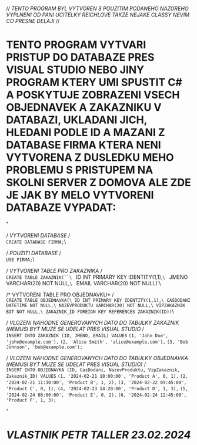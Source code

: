 // *TENTO PROGRAM BYL VYTVOREN S POUZITIM PODANEHO NAZOREHO VYPLNENI OD PANI UCITELKY REICHLOVE TAKZE NEJAKE CLASSY NEVIM CO PRESNE DELAJI* //

# TENTO PROGRAM VYTVARI PRISTUP DO DATABAZE PRES VISUAL STUDIO NEBO JINY PROGRAM KTERY UMI SPUSTIT C# A POSKYTUJE ZOBRAZENI VSECH OBJEDNAVEK A ZAKAZNIKU V DATABAZI, UKLADANI JICH, HLEDANI PODLE ID A MAZANI Z DATABASE FIRMA KTERA NENI VYTVORENA Z DUSLEDKU MEHO PROBLEMU S PRISTUPEM NA SKOLNI SERVER Z DOMOVA ALE ZDE JE JAK BY MELO VYTVORENI DATABAZE VYPADAT:

"

/ *VYTVORENI DATABASE* /\
`CREATE DATABASE FIRMA;`\

/ *POUZITI DATABASE* /\
`USE FIRMA;`\

/ *VYTVORENI TABLE PRO ZAKAZNIKA* /\
`CREATE TABLE ZAKAZNIK(``\
`    ID INT PRIMARY KEY IDENTITY(1,1),`\
`    JMENO VARCHAR(20) NOT NULL,`\
`    EMAIL VARCHAR(20) NOT NULL)`\

/* VYTVORENI TABLE PRO OBJEDNAVKU* /\
`CREATE TABLE OBJEDNAVKA(\
    ID INT PRIMARY KEY IDENTITY(1,1),\
   CASDODANI DATETIME NOT NULL,\
    NAZEVPRODUKTU VARCHAR(20) NOT NULL,\
    VIPZAKAZNIK BIT NOT NULL,\
    ZAKAZNIK_ID FOREIGN KEY REFERENCES ZAKAZNIK(ID))`\

/ *VLOZENI NAHODNE GENEROVANYCH DATO DO TABULKY ZAKAZNIK (NEMUSI BYT MUZE SE UDELAT PRES VISUAL STUDIO* /\
`INSERT INTO ZAKAZNIK (ID, JMENO, EMAIL) VALUES`
`(1, 'John Doe', 'john@example.com'),`
`(2, 'Alice Smith', 'alice@example.com'),`
`(3, 'Bob Johnson', 'bob@example.com');`

/ *VLOZENI NAHODNE GENEROVANYCH DATO DO TABULKY OBJEDNAVKA (NEMUSI BYT MUZE SE UDELAT PRES VISUAL STUDIO)* /\
`INSERT INTO OBJEDNAVKA (ID, CasDodani, NazevProduktu, VipZakaznik, Zakaznik_ID) VALUES`
`(1, '2024-02-21 10:00:00', 'Product A', 0, 1),`
`(2, '2024-02-21 11:30:00', 'Product B', 1, 2),`
`(3, '2024-02-22 09:45:00', 'Product C', 0, 1),`
`(4, '2024-02-23 14:20:00', 'Product D', 1, 3),`
`(5, '2024-02-24 08:00:00', 'Product E', 0, 2),`
`(6, '2024-02-24 12:45:00', 'Product F', 1, 3);`

"

# *VLASTNIK PETR TALLER 23.02.2024*
